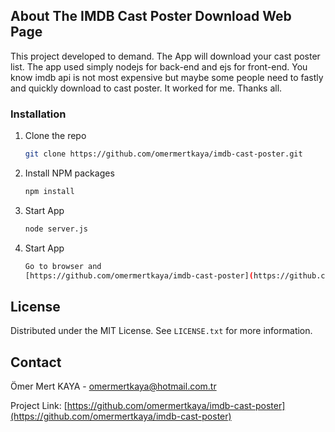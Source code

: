 
## About The IMDB Cast Poster Download Web Page

This project developed to demand. The App will download your cast poster list. The app used simply nodejs for back-end and ejs for front-end. You know imdb api is not most expensive but maybe some people need to fastly and quickly download to cast poster. It worked for me. Thanks all.


### Installation

1. Clone the repo
   ```sh
   git clone https://github.com/omermertkaya/imdb-cast-poster.git
   ```
3. Install NPM packages
   ```sh
   npm install
   ```
4. Start App
   ```sh
   node server.js
   ```
5. Start App
   ```sh
   Go to browser and 
   [https://github.com/omermertkaya/imdb-cast-poster](https://github.com/omermertkaya/imdb-cast-poster)
   ```



<!-- LICENSE -->
## License

Distributed under the MIT License. See `LICENSE.txt` for more information.


<!-- CONTACT -->
## Contact

Ömer Mert KAYA - omermertkaya@hotmail.com.tr

Project Link: [https://github.com/omermertkaya/imdb-cast-poster](https://github.com/omermertkaya/imdb-cast-poster)


